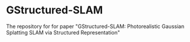 # GStructured-SLAM
The repository for for paper "GStructured-SLAM: Photorealistic Gaussian Splatting SLAM via Structured Representation"
